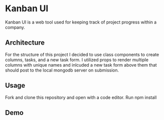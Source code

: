# Kanban UI

Kanban UI is a web tool used for keeping track of project progress within a company.

## Architecture

For the structure of this project I decided to use class components to create columns, tasks, and a new task form. I utilized props to render multiple columns with unique names and inlcuded a new task form above them that should post to the local mongodb server on submission.

## Usage

Fork and clone this repository and open with a code editor.
Run npm install

## Demo

